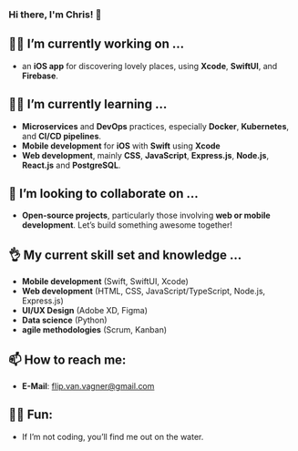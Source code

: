 ### Hi there, I'm Chris! 👋

## :technologist: I’m currently working on ...
  - an **iOS app** for discovering lovely places, using **Xcode**, **SwiftUI**, and **Firebase**.

## :man_student: I’m currently learning ...
  - **Microservices** and **DevOps** practices, especially **Docker**, **Kubernetes**, and **CI/CD pipelines**.
  - **Mobile development** for **iOS** with **Swift** using **Xcode** 
  - **Web development**, mainly **CSS**, **JavaScript**, **Express.js**, **Node.js**, **React.js** and **PostgreSQL**.

## :handshake: I’m looking to collaborate on ...
  - **Open-source projects**, particularly those involving **web or mobile development**. Let’s build something awesome together!

## :ok_hand: My current skill set and knowledge ...
  - **Mobile development** (Swift, SwiftUI, Xcode)
  - **Web development** (HTML, CSS, JavaScript/TypeScript, Node.js, Express.js)
  - **UI/UX Design** (Adobe XD, Figma)
  - **Data science** (Python)
  - **agile methodologies** (Scrum, Kanban)

## 📫 How to reach me:
  - **E-Mail**: [flip.van.vagner@gmail.com](mailto:flip.van.vagner@gmail.com)  


## :surfing_man: Fun:
  - If I’m not coding, you’ll find me out on the water. 

